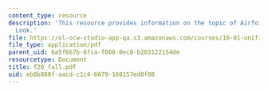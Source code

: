 ```yaml
---
content_type: resource
description: 'This resource provides information on the topic of Airfoils: Detailed
  Look.'
file: https://ol-ocw-studio-app-qa.s3.amazonaws.com/courses/16-01-unified-engineering-i-ii-iii-iv-fall-2005-spring-2006/eb0b880faacdc1c46679160157ed0f08_f20_fall.pdf
file_type: application/pdf
parent_uid: 6a5f667b-6fca-f068-0ec8-b203122154de
resourcetype: Document
title: f20_fall.pdf
uid: eb0b880f-aacd-c1c4-6679-160157ed0f08
---
```

